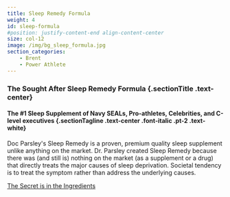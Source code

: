 ```yaml
---
title: Sleep Remedy Formula
weight: 4
id: sleep-formula
#position: justify-content-end align-content-center
size: col-12
image: /img/bg_sleep_formula.jpg
section_categories:
    - Brent
    - Power Athlete
---
```


### The Sought After <span class="text-saffron">Sleep Remedy Formula</span> {.sectionTitle .text-center}
#### <span class="text-saffron">The #1 Sleep Supplement</span> of Navy SEALs, Pro-athletes, Celebrities, and C-level executives {.sectionTagline .text-center .font-italic .pt-2 .text-white}

<div class="row justify-content-end">
<div class="col col-12 col-md-6">
<div class="sectionTxtBx">
<p class="font20 mb-3 pb-1">Doc Parsley's Sleep Remedy is a proven, premium quality sleep supplement unlike anything on the market. Dr. Parsley created Sleep Remedy because there was (and still is) nothing on the market (as a supplement or a drug) that directly treats the major causes of sleep deprivation. Societal tendency is to treat the symptom rather than address the underlying causes.</p>
<a href="#quality-product" class="button btn-blank">The Secret is in the Ingredients</a>
</div>
</div>
</div>